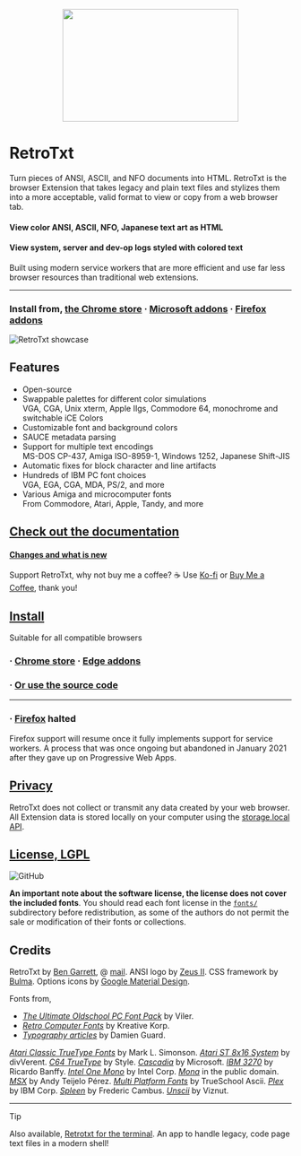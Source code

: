 <p align="center">
  <img width="314" height="201" src="../docs/assets/retrotxt-readme.png">
</p>

# RetroTxt

Turn pieces of ANSI, ASCII, and NFO documents into HTML. RetroTxt is the browser Extension that takes legacy and plain text files and stylizes them into a more acceptable, valid format to view or copy from a web browser tab.

#### View color ANSI, ASCII, NFO, Japanese text art as HTML

#### View system, server and dev-op logs styled with colored text

Built using modern service workers that are more efficient and use far less browser resources than traditional web extensions.

---

### Install from, [the Chrome store](https://chrome.google.com/webstore/detail/retrotxt/gkjkgilckngllkopkogcaiojfajanahn) · [Microsoft addons](https://microsoftedge.microsoft.com/addons/detail/hmgfnpgcofcpkgkadekmjdicaaeopkog) · [Firefox addons](https://addons.mozilla.org/en-US/firefox/addon/retrotxt)

![RetroTxt showcase](../docs/assets/showcase-clean.png)

## Features

- Open-source
- Swappable palettes for different color simulations<br>
VGA, CGA, Unix xterm, Apple IIgs, Commodore 64, monochrome and switchable iCE Colors
- Customizable font and background colors
- SAUCE metadata parsing
- Support for multiple text encodings<br>
MS-DOS CP-437, Amiga ISO-8959-1, Windows 1252, Japanese Shift-JIS
- Automatic fixes for block character and line artifacts
- Hundreds of IBM PC font choices<br>
VGA, EGA, CGA, MDA, PS/2, and more
- Various Amiga and microcomputer fonts<br>
From Commodore, Atari, Apple, Tandy, and more

## [Check out the documentation](https://docs.retrotxt.com)

#### [Changes and what is new](https://docs.retrotxt.com/changes/)

Support RetroTxt, why not buy me a coffee? ☕ Use [Ko-fi](https://ko-fi.com/codebyben) or [Buy Me a Coffee](https://www.buymeacoffee.com/4rtEGvUIY), thank you!

## [Install](https://chrome.google.com/webstore/detail/retrotxt/gkjkgilckngllkopkogcaiojfajanahn)

Suitable for all compatible browsers

### · [Chrome store](https://chrome.google.com/webstore/detail/retrotxt/gkjkgilckngllkopkogcaiojfajanahn) · [Edge addons](https://microsoftedge.microsoft.com/addons/detail/hmgfnpgcofcpkgkadekmjdicaaeopkog)

### · [Or use the source code](https://docs.retrotxt.com/src/)

---

### · [Firefox](https://addons.mozilla.org/en-US/firefox/addon/retrotxt) halted

Firefox support will resume once it fully implements support for service workers. A process that was once ongoing but abandoned in January 2021 after they gave up on Progressive Web Apps.

## [Privacy](https://docs.retrotxt.com/privacy)

RetroTxt does not collect or transmit any data created by your web browser. All Extension data is stored locally on your computer using the [storage.local API](https://developer.mozilla.org/en-US/docs/Mozilla/Add-ons/WebExtensions/API/storage/local).

## [License, LGPL](https://choosealicense.com/licenses/lgpl-3.0)

![GitHub](https://img.shields.io/github/license/bengarrett/retrotxt?style=flat-square)

**An important note about the software license, the license does not cover the included fonts**. You should read each font license in the [`fonts/`](../fonts/) subdirectory before redistribution, as some of the authors do not permit the sale or modification of their fonts or collections.

## Credits

RetroTxt by [Ben Garrett](https://devtidbits.com/ben-garrett), @ [mail](mailto:code.by.ben@gmail.com).
ANSI logo by [Zeus II](https://twitter.com/Zeus_II). CSS framework by [Bulma](https://bulma.io). Options icons by [Google Material Design](https://material.io/resources/icons).

Fonts from,

- [_The Ultimate Oldschool PC Font Pack_](https://int10h.org/oldschool-pc-fonts) by Viler.
- [_Retro Computer Fonts_](https://www.kreativekorp.com/software/fonts/index.shtml#retro) by Kreative Korp.
- [_Typography articles_](https://damieng.com/blog/category/Typography/) by Damien Guard.

[_Atari Classic TrueType Fonts_](http://members.bitstream.net/marksim/atarimac/fonts.html) by Mark L. Simonson.
[_Atari ST 8x16 System_](https://www.dafont.com/atari-st-8x16-system-font.font) by divVerent.
[_C64 TrueType_](https://style64.org/c64-truetype) by Style.
[_Cascadia_](https://github.com/microsoft/cascadia-code) by Microsoft.
[_IBM 3270_](https://github.com/rbanffy/3270font) by Ricardo Banffy.
[_Intel One Mono_](https://github.com/intel/intel-one-mono) by Intel Corp.
[_Mona_](https://monafont.sourceforge.net/index-e.html) in the public domain.
[_MSX_](http://www.ateijelo.com/blog/2016/09/13/making-an-msx-font) by Andy Teijelo Pérez.
[_Multi Platform Fonts_](https://github.com/rewtnull/amigafonts) by TrueSchool Ascii.
[_Plex_](https://github.com/IBM/plex) by IBM Corp.
[_Spleen_](https://github.com/fcambus/spleen) by Frederic Cambus.
[_Unscii_](http://viznut.fi/unscii/) by Viznut.

---

> [!TIP]
> Also available, [Retrotxt for the terminal](https://github.com/bengarrett/retrotxtgo). An app to handle legacy, code page text files in a modern shell!
